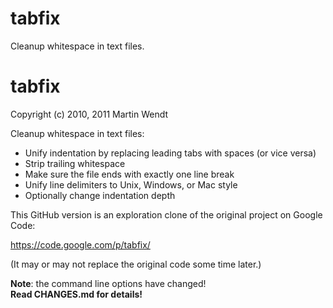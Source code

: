 tabfix
======

Cleanup whitespace in text files.

tabfix
======
Copyright (c) 2010, 2011 Martin Wendt

Cleanup whitespace in text files:

- Unify indentation by replacing leading tabs with spaces (or vice versa)
- Strip trailing whitespace
- Make sure the file ends with exactly one line break
- Unify line delimiters to Unix, Windows, or Mac style
- Optionally change indentation depth


This GitHub version is an exploration clone of the original project on Google Code:

https://code.google.com/p/tabfix/

(It may or may not replace the original code some time later.)

**Note**: the command line options have changed!  
**Read CHANGES.md for details!**
